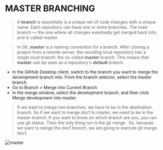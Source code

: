 # MASTER BRANCHING

>A **branch** is essentially is a unique set of code changes with a 
>unique name. Each repository can have one or more branches. The main 
>branch — the one where all changes eventually get merged back into, and 
>is called master.

>In Git, **master** is a naming convention for a branch. After cloning
>a project from a remote server, the resulting local repository has a 
>single local branch: the so-called **master** branch. This means that 
>**master** can be seen as a repository's **default** branch.

- In the GitHub Desktop client, switch to the branch you want to merge the development branch into. From the branch selector, select the master branch.
- Go to Branch > Merge into Current Branch.
- In the merge window, select the development branch, and then click Merge development into master.

>If we want to merge two branches, we have to be in the destination 
>branch. So if we want to merge doc1 to master, we need to be in the 
>master branch. If you want to know on which branch are you, you can use 
>git status. Then the only thing run is the git merge <name-of-branch>. 
>So, because we want to merge the doc1 branch, we are going to execute 
>git merge doc1.


![master](https://user-images.githubusercontent.com/54865970/66374832-ded00480-e979-11e9-916f-ca7f53cce558.png)
